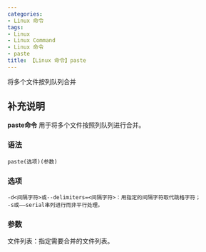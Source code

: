 ```yaml
---
categories:
- Linux 命令
tags:
- Linux
- Linux Command
- Linux 命令
- paste
title: 【Linux 命令】paste
---
```


将多个文件按列队列合并

## 补充说明

**paste命令** 用于将多个文件按照列队列进行合并。

###  语法

```shell
paste(选项)(参数)
```

###  选项

```shell
-d<间隔字符>或--delimiters=<间隔字符>：用指定的间隔字符取代跳格字符；
-s或——serial串列进行而非平行处理。
```

###  参数

文件列表：指定需要合并的文件列表。


<!-- Linux命令行搜索引擎：https://jaywcjlove.github.io/linux-command/ -->